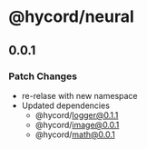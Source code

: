 # @hycord/neural

## 0.0.1

### Patch Changes

- re-relase with new namespace
- Updated dependencies
  - @hycord/logger@0.1.1
  - @hycord/image@0.0.1
  - @hycord/math@0.0.1
